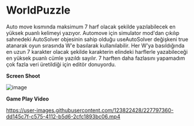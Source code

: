 # WorldPuzzle

Auto move kısmında maksimum 7 harf olacak şekilde yazılabilecek en yüksek puanlı kelimeyi yazıyor.
Automove için simulator mod'dan çıkılıp sahnedeki AutoSolver objesinin sahip olduğu useAutoSolver değişkeni true atanarak oyun sırasında W'e basılarak kullanılabilir.
Her W'ya basıldığında en uzun 7 karakter olacak şekilde karakterin elindeki harflerle yazabileceği en yüksek puanlı cümle yazıldı sayılır. 7 harften daha fazlasını yapamadım çok fazla veri üretildiği için editör donuyordu.


**Screen Shoot**


![image](https://user-images.githubusercontent.com/123822428/227797123-f3553bd1-6db4-4daa-be29-360dd1f89f68.png)

**Game Play Video**



https://user-images.githubusercontent.com/123822428/227797360-dd145c7f-c575-4112-b5d6-2cfc1893bc06.mp4

